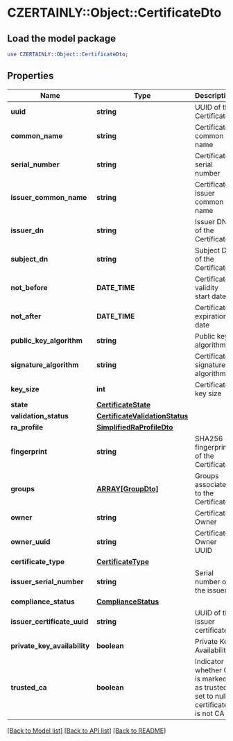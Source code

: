 # CZERTAINLY::Object::CertificateDto

## Load the model package
```perl
use CZERTAINLY::Object::CertificateDto;
```

## Properties
Name | Type | Description | Notes
------------ | ------------- | ------------- | -------------
**uuid** | **string** | UUID of the Certificate | 
**common_name** | **string** | Certificate common name | 
**serial_number** | **string** | Certificate serial number | [optional] 
**issuer_common_name** | **string** | Certificate issuer common name | [optional] 
**issuer_dn** | **string** | Issuer DN of the Certificate | [optional] 
**subject_dn** | **string** | Subject DN of the Certificate | 
**not_before** | **DATE_TIME** | Certificate validity start date | [optional] 
**not_after** | **DATE_TIME** | Certificate expiration date | [optional] 
**public_key_algorithm** | **string** | Public key algorithm | 
**signature_algorithm** | **string** | Certificate signature algorithm | 
**key_size** | **int** | Certificate key size | 
**state** | [**CertificateState**](CertificateState.md) |  | 
**validation_status** | [**CertificateValidationStatus**](CertificateValidationStatus.md) |  | 
**ra_profile** | [**SimplifiedRaProfileDto**](SimplifiedRaProfileDto.md) |  | [optional] 
**fingerprint** | **string** | SHA256 fingerprint of the Certificate | [optional] 
**groups** | [**ARRAY[GroupDto]**](GroupDto.md) | Groups associated to the Certificate | [optional] 
**owner** | **string** | Certificate Owner | [optional] 
**owner_uuid** | **string** | Certificate Owner UUID | [optional] 
**certificate_type** | [**CertificateType**](CertificateType.md) |  | [optional] 
**issuer_serial_number** | **string** | Serial number of the issuer | [optional] 
**compliance_status** | [**ComplianceStatus**](ComplianceStatus.md) |  | [optional] 
**issuer_certificate_uuid** | **string** | UUID of the issuer certificate | [optional] 
**private_key_availability** | **boolean** | Private Key Availability | 
**trusted_ca** | **boolean** | Indicator whether CA is marked as trusted, set to null if certificate is not CA | 

[[Back to Model list]](../README.md#documentation-for-models) [[Back to API list]](../README.md#documentation-for-api-endpoints) [[Back to README]](../README.md)


